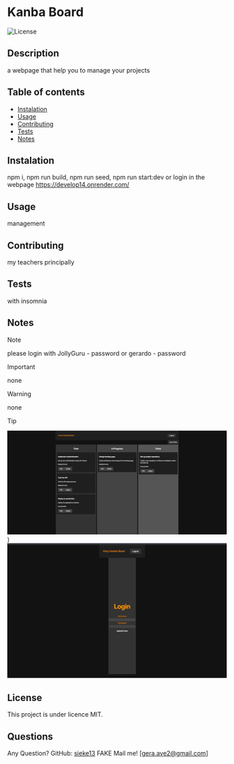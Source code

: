 
# Kanba Board

![License](https://badgen.net/badge/license/MIT/blue)

## Description
a webpage that help you to manage your projects

## Table of contents
- [Instalation](#instalation)
- [Usage](#usage)
- [Contributing](#contributing)
- [Tests](#tests)
- [Notes](#notes)


## Instalation
npm i, npm run build, npm run seed, npm run start:dev or login in the webpage
https://develop14.onrender.com/

## Usage
management

## Contributing
my teachers principally

## Tests
with insomnia

## Notes

> [!NOTE]
> please login with JollyGuru - password or gerardo - password

> [!IMPORTANT]
> none

> [!WARNING]
> none

> [!TIP]
> ![screenshot](https://github.com/sieke13/Develop14/blob/main/kanbaboard-1.jpg))
> ![screenshot](https://github.com/sieke13/Develop14/blob/main/kanbaboard1.jpg)


## License

This project is under licence MIT.

## Questions

Any Question? GitHub: [sieke13](https://github.com/sieke13)
FAKE Mail me! [gera.ave2@gmail.com]
  
